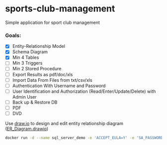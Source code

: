 # sports-club-management
Simple application for sport club management

### Goals: 

- [x] Entity-Relationship Model
- [x] Schema Diagram
- [x] Min 4 Tables
- [ ] Min 3 Triggers
- [ ] Min 2 Stored Procedure
- [ ] Export Results as pdf/doc/xls
- [ ] Import Data From Files from txt/csv/xls
- [ ] Authentication With Username and Password
- [ ] User Identification and Authorization (Read/Enter/Update/Delete) with Admin User
- [ ] Back up & Restore DB
- [ ] PDF
- [ ] DVD

Use [draw.io](https://app.diagrams.net/) to design and edit entity relationship diagram ([ER_Diagram.drawio](https://github.com/batuhannoz/sports-club-management/blob/main/ER_Diagram.drawio))

```bash
docker run -d --name sql_server_demo -e 'ACCEPT_EULA=Y' -e 'SA_PASSWORD=<Password1!>' -p 1433:1433 mcr.microsoft.com/mssql/server:2019-latest
```
